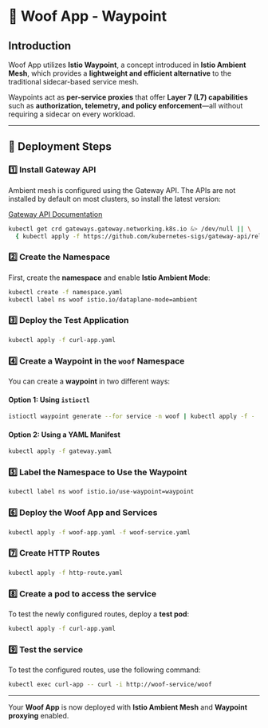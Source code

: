 # 🐶 Woof App - Waypoint

## Introduction

Woof App utilizes **Istio Waypoint**, a concept introduced in **Istio Ambient Mesh**, which provides a **lightweight and efficient alternative** to the traditional sidecar-based service mesh.

Waypoints act as **per-service proxies** that offer **Layer 7 (L7) capabilities** such as **authorization, telemetry, and policy enforcement**—all without requiring a sidecar on every workload.

---

## 🚀 Deployment Steps

### 1️⃣ Install Gateway API

Ambient mesh is configured using the Gateway API. The APIs are not installed by default on most clusters, so install the latest version:

[Gateway API Documentation](https://gateway-api.sigs.k8s.io/)

```sh
kubectl get crd gateways.gateway.networking.k8s.io &> /dev/null || \
  { kubectl apply -f https://github.com/kubernetes-sigs/gateway-api/releases/download/v1.2.0/standard-install.yaml }
```

### 2️⃣ Create the Namespace

First, create the **namespace** and enable **Istio Ambient Mode**:

```sh
kubectl create -f namespace.yaml
kubectl label ns woof istio.io/dataplane-mode=ambient
```

### 3️⃣ Deploy the Test Application

```sh
kubectl apply -f curl-app.yaml
```

### 4️⃣ Create a Waypoint in the `woof` Namespace

You can create a **waypoint** in two different ways:

#### Option 1: Using `istioctl`
```sh
istioctl waypoint generate --for service -n woof | kubectl apply -f -
```

#### Option 2: Using a YAML Manifest
```sh
kubectl apply -f gateway.yaml
```

### 5️⃣ Label the Namespace to Use the Waypoint

```sh
kubectl label ns woof istio.io/use-waypoint=waypoint
```

### 6️⃣ Deploy the Woof App and Services

```sh
kubectl apply -f woof-app.yaml -f woof-service.yaml
```

### 7️⃣ Create HTTP Routes

```sh
kubectl apply -f http-route.yaml
```

### 8️⃣  Create a pod to access the service

To test the newly configured routes, deploy a **test pod**:

```sh
kubectl apply -f curl-app.yaml
```

### 9️⃣ Test the service

To test the configured routes, use the following command:

```sh
kubectl exec curl-app -- curl -i http://woof-service/woof
```

---

Your **Woof App** is now deployed with **Istio Ambient Mesh** and **Waypoint proxying** enabled.

